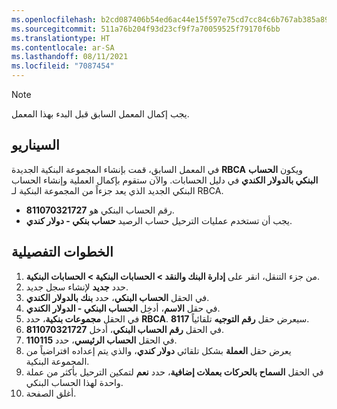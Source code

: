 ```yaml
---
ms.openlocfilehash: b2cd087406b54ed6ac44e15f597e75cd7cc84c6b767ab385a899ba4550f919d7
ms.sourcegitcommit: 511a76b204f93d23cf9f7a70059525f79170f6bb
ms.translationtype: HT
ms.contentlocale: ar-SA
ms.lasthandoff: 08/11/2021
ms.locfileid: "7087454"
---
```

> [!NOTE]
> يجب إكمال المعمل السابق قبل البدء بهذا المعمل.

## <a name="scenario"></a>السيناريو
في المعمل السابق، قمت بإنشاء المجموعة البنكية الجديدة **RBCA** ويكون **الحساب البنكي بالدولار الكندي** في دليل الحسابات. والآن ستقوم بإكمال العملية وإنشاء الحساب البنكي الجديد الذي يعد جزءاً من المجموعة البنكية لـ RBCA.

- رقم الحساب البنكي هو **811070321727**.
- يجب أن تستخدم عمليات الترحيل حساب الرصيد **حساب بنكي - دولار كندي**.

## <a name="detailed-steps"></a>الخطوات التفصيلية

1.  من جزء التنقل، انقر على **إدارة البنك والنقد > الحسابات البنكية > الحسابات البنكية**.
2.  حدد **جديد** لإنشاء سجل جديد.
3.  في الحقل **الحساب البنكي**، حدد **بنك بالدولار الكندي**.
4.  في حقل **الاسم**، أدخِل **الحساب البنكي - الدولار الكندي**.
5.  في الحقل **مجموعات بنكية**، حدد **RBCA**. سيعرض حقل **رقم التوجيه** تلقائياً **8117**.
6.  في الحقل **رقم الحساب البنكي**، أدخل **811070321727**.
7.  في الحقل **الحساب الرئيسي**، حدد **110115**.
8.  يعرض حقل **العملة** بشكل تلقائي **دولار كندي**، والذي يتم إعداده افتراضياً من المجموعة البنكية.
9.  في الحقل **السماح بالحركات بعملات إضافية**، حدد **نعم** لتمكين الترحيل بأكثر من عملة واحدة لهذا الحساب البنكي.
10. أغلق الصفحة.
